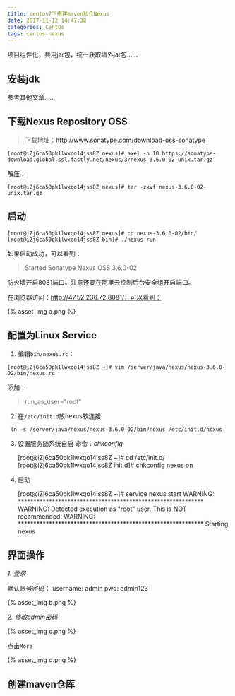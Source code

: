 ```yaml
---
title: centos7下搭建maven私仓Nexus
date: 2017-11-12 14:47:38
categories: CentOs
tags: centos-nexus
---
```


项目组件化，共用jar包，统一获取墙外jar包……

## 安装jdk
参考其他文章……


## 下载Nexus Repository OSS
> 下载地址：http://www.sonatype.com/download-oss-sonatype

    [root@iZj6ca50pk1lwxqo14jss8Z nexus]# axel -n 10 https://sonatype-download.global.ssl.fastly.net/nexus/3/nexus-3.6.0-02-unix.tar.gz

解压：
    
    [root@iZj6ca50pk1lwxqo14jss8Z nexus]# tar -zxvf nexus-3.6.0-02-unix.tar.gz
    
## 启动
    
    [root@iZj6ca50pk1lwxqo14jss8Z nexus]# cd nexus-3.6.0-02/bin/
    [root@iZj6ca50pk1lwxqo14jss8Z bin]# ./nexus run

如果启动成功，可以看到：
 > Started Sonatype Nexus OSS 3.6.0-02

防火墙开启8081端口。注意还要在阿里云控制后台安全组开启端口。

在浏览器访问：http://47.52.236.72:8081/，可以看到：

{% asset_img a.png %}

## 配置为Linux Service

1. 编辑`bin/nexus.rc`：

`[root@iZj6ca50pk1lwxqo14jss8Z ~]# vim /server/java/nexus/nexus-3.6.0-02/bin/nexus.rc`

添加： 
> run_as_user="root"

2. 在`/etc/init.d`放nexus软连接

` ln -s /server/java/nexus/nexus-3.6.0-02/bin/nexus /etc/init.d/nexus`

3. 设置服务随系统自启
命令：*chkconfig*


    [root@iZj6ca50pk1lwxqo14jss8Z ~]# cd /etc/init.d/
    [root@iZj6ca50pk1lwxqo14jss8Z init.d]# chkconfig nexus on

5. 启动


    [root@iZj6ca50pk1lwxqo14jss8Z ~]# service nexus start
    WARNING: ************************************************************
    WARNING: Detected execution as "root" user.  This is NOT recommended!
    WARNING: ************************************************************
    Starting nexus

## 界面操作

*1. 登录*

默认账号密码：
username: admin
pwd: admin123

{% asset_img b.png %} 

*2. 修改admin密码*

{% asset_img c.png %}

点击`More`

{% asset_img d.png %}
    
## 创建maven仓库


    
